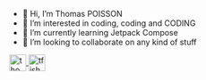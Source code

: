 - 👋 Hi, I’m Thomas POISSON
- 👀 I’m interested in coding, coding and CODING
- 🌱 I’m currently learning Jetpack Compose
- 💞️ I’m looking to collaborate on any kind of stuff

<a href="https://www.linkedin.com/in/thomas-poisson-freelance-web-android" target="blank">
  <img align="center" src="https://upload.wikimedia.org/wikipedia/commons/c/ca/LinkedIn_logo_initials.png" alt="thomas-poisson-freelance-web-android" height="30" width="30" />
</a>

<a href="https://twitter.com/tfished" target="blank">
  <img align="center" src="https://upload.wikimedia.org/wikipedia/fr/thumb/c/c8/Twitter_Bird.svg/300px-Twitter_Bird.svg.png" alt="tfished" height="30" />
</a>

<!---
tpoisson/tpoisson is a ✨ special ✨ repository because its `README.md` (this file) appears on your GitHub profile.
You can click the Preview link to take a look at your changes.
--->
